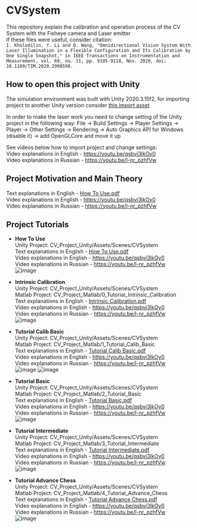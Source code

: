 # CVSystem
This repository explain the calibration and operation process of the CV System with the Fisheye camera and Laser emitter \
If these files were useful, consider citation: \
`I. Kholodilin, Y. Li and Q. Wang, "Omnidirectional Vision System With Laser Illumination in a Flexible Configuration and Its Calibration by One Single Snapshot," in IEEE Transactions on Instrumentation and Measurement, vol. 69, no. 11, pp. 9105-9118, Nov. 2020, doi: 10.1109/TIM.2020.2998598.`

## How to open this project with Unity
The simulation environment was built with Unity 2020.3.15f2, for importing project to another Unity version consider [this import asset](https://github.com/kholodilinivan/CVSystem/blob/main/sv_syst_unityasset.unitypackage) 

In order to make the laser work you need to change setting of the Unity project in the following way: File -> Build Settings -> Player Settings -> Player -> Other Settings -> Rendering -> Auto Graphics API for Windows (disable it) -> add OpenGLCore and move it up 

See videos below how to import project and change settings: \
Video explanations in English - https://youtu.be/qsbvi3lkOy0 \
Video explanations in Russian - https://youtu.be/I-nr_pzhfVw 

## Project Motivation and Main Theory
Text explanations in English - [How To Use.pdf](https://github.com/kholodilinivan/CVSystem/files/10792495/How.To.Use.pdf) \
Video explanations in English - https://youtu.be/qsbvi3lkOy0 \
Video explanations in Russian - https://youtu.be/I-nr_pzhfVw 

## Project Tutorials
* **How To Use** \
Unity Project: CV_Project_Unity/Assets/Scenes/CVSystem \
Text explanations in English - [How To Use.pdf](https://github.com/kholodilinivan/CVSystem/files/10792495/How.To.Use.pdf) \
Video explanations in English - https://youtu.be/qsbvi3lkOy0 \
Video explanations in Russian - https://youtu.be/I-nr_pzhfVw \
![image](https://user-images.githubusercontent.com/34764174/220333826-f79338d8-5386-4b8f-9197-10d2af79f899.png)

* **Intrinsic Calibration** \
Unity Project: CV_Project_Unity/Assets/Scenes/CVSystem \
Matlab Project: CV_Project_Matlab/0_Tutorial_Intrinsic_Calibration \
Text explanations in English - [Intrinsic Calibration.pdf](https://github.com/kholodilinivan/CVSystem/files/10792561/Intrinsic.Calibration.pdf) \
Video explanations in English - https://youtu.be/qsbvi3lkOy0 \
Video explanations in Russian - https://youtu.be/I-nr_pzhfVw \
![image](https://user-images.githubusercontent.com/34764174/220334111-aa9a554b-f88e-4c76-a23e-1e94bbefe1f7.png)

* **Tutorial Calib Basic** \
Unity Project: CV_Project_Unity/Assets/Scenes/CVSystem \
Matlab Project: CV_Project_Matlab/1_Tutorial_Calib_Basic \
Text explanations in English - [Tutorial Calib Basic.pdf](https://github.com/kholodilinivan/CVSystem/files/10792566/Tutorial.Calib.Basic.pdf) \
Video explanations in English - https://youtu.be/qsbvi3lkOy0 \
Video explanations in Russian - https://youtu.be/I-nr_pzhfVw \
![image](https://user-images.githubusercontent.com/34764174/220335229-0731a7aa-17e8-4c1e-8a16-901374a0ac53.png)
![image](https://user-images.githubusercontent.com/34764174/220335244-ba63f8f5-dcd6-43b3-8822-d94efde74ed5.png)

* **Tutorial Basic** \
Unity Project: CV_Project_Unity/Assets/Scenes/CVSystem \
Matlab Project: CV_Project_Matlab/2_Tutorial_Basic \
Text explanations in English - [Tutorial Basic.pdf](https://github.com/kholodilinivan/CVSystem/files/10792568/Tutorial.Basic.pdf) \
Video explanations in English - https://youtu.be/qsbvi3lkOy0 \
Video explanations in Russian - https://youtu.be/I-nr_pzhfVw \
![image](https://user-images.githubusercontent.com/34764174/220335798-6d181b17-ca8e-4d5d-9520-c0052e36dbc0.png)

* **Tutorial Intermediate** \
Unity Project: CV_Project_Unity/Assets/Scenes/CVSystem \
Matlab Project: CV_Project_Matlab/3_Tutorial_Intermediate \
Text explanations in English - [Tutorial Intermediate.pdf](https://github.com/kholodilinivan/CVSystem/files/10792569/Tutorial.Intermediate.pdf) \
Video explanations in English - https://youtu.be/qsbvi3lkOy0 \
Video explanations in Russian - https://youtu.be/I-nr_pzhfVw \
![image](https://user-images.githubusercontent.com/34764174/220335983-e605ba10-3530-48ef-a749-2dea2ff76d66.png)

* **Tutorial Advance Chess** \
Unity Project: CV_Project_Unity/Assets/Scenes/CVSystem \
Matlab Project: CV_Project_Matlab/4_Tutorial_Advance_Chess \
Text explanations in English - [Tutorial Advance Chess.pdf](https://github.com/kholodilinivan/CVSystem/files/10792573/Tutorial.Advance.Chess.pdf) \
Video explanations in English - https://youtu.be/qsbvi3lkOy0 \
Video explanations in Russian - https://youtu.be/I-nr_pzhfVw \
![image](https://user-images.githubusercontent.com/34764174/220336797-b76674b7-3cc8-4517-a1b8-613691644272.png)
